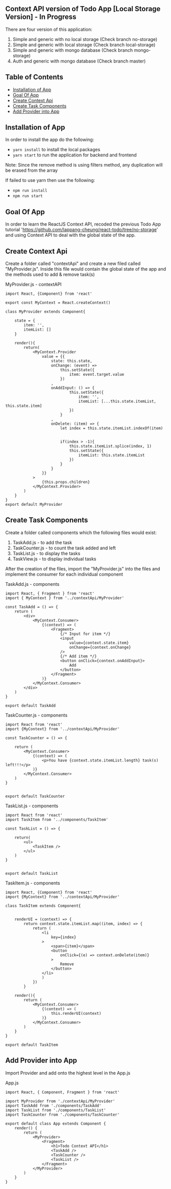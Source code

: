 ## Context API version of Todo App [Local Storage Version] - In Progress

There are four version of this application:
1. Simple and generic with no local storage (Check branch no-storage)
2. Simple and generic with local storage (Check branch local-storage)
3. Simple and generic with mongo database (Check branch mongo-storage)
4. Auth and generic with mongo database (Check branch master)

## Table of Contents
- [Installation of App](#installation-of-app)
- [Goal Of App](#goal-of-app)
- [Create Context Api](#create-context-api)
- [Create Task Components](#create-task-components)
- [Add Provider into App](#add-provider-into-app)

## Installation of App

In order to install the app do the following:

* `yarn install` to install the local packages
* `yarn start` to run the application for backend and frontend

Note: Since the remove method is using filters method, any duplication will be erased from the array

If failed to use yarn then use the following:

* `npm run install`
* `npm run start`

## Goal Of App

In order to learn the ReactJS Context API, recoded the previous Todo App tutorial 'https://github.com/lappang-cheung/react-todo/tree/no-storage'
and using Context API to deal with the global state of the app.

## Create Context Api

Create a folder called "contextApi" and create a new filed called "MyProvider.js". Inside this file would contain the global state of the app and
the methods used to add & remove task(s)

MyProvider.js - contextAPI
~~~~
import React, {Component} from 'react'

export const MyContext = React.createContext()

class MyProvider extends Component{

    state = {
        item: '',
        itemList: []
    }

    render(){
        return(
            <MyContext.Provider
                value = {{
                    state: this.state,
                    onChange: (event) => 
                        this.setState({
                            item: event.target.value
                        })
                    ,
                    onAddInput: () => {
                            this.setState({
                                item: '',
                                itemList: [...this.state.itemList, this.state.item]
                            })
                        }
                    ,
                    onDelete: (item) => {
                        let index = this.state.itemList.indexOf(item)
                        

                        if(index > -1){
                            this.state.itemList.splice(index, 1)
                            this.setState({
                                itemList: this.state.itemList
                            })
                        }
                    }
                }}
            >
                {this.props.children}
            </MyContext.Provider>
        )
    }
}
export default MyProvider
~~~~

## Create Task Components

Create a folder called components which the following files would exist:

1. TaskAdd.js - to add the task
2. TaskCounter.js - to count the task added and left
3. TaskList.js - to display the tasks
4. TaskView.js - to display individual tasks

After the creation of the files, import the "MyProvider.js" into the files and implement the consumer for each individual component

TaskAdd.js - components
~~~~
import React, { Fragment } from 'react'
import { MyContext } from '../contextApi/MyProvider'

const TaskAdd = () => {
    return (
        <div>
            <MyContext.Consumer>
                {(context) => (
                    <Fragment>
                        {/* Input for item */}
                        <input
                            value={context.state.item}
                            onChange={context.onChange} 
                        />
                        {/* Add item */}
                        <button onClick={context.onAddInput}>
                            Add
                        </button>
                    </Fragment>
                )}
            </MyContext.Consumer>
        </div>
    )
}

export default TaskAdd
~~~~

TaskCounter.js - components
~~~~
import React from 'react'
import {MyContext} from '../contextApi/MyProvider'

const TaskCounter = () => {

    return (
        <MyContext.Consumer>
            {(context) => (
                <p>You have {context.state.itemList.length} task(s) left!!!</p>
            )}
        </MyContext.Consumer>
    )
}


export default TaskCounter
~~~~

TaskList.js - components
~~~~
import React from 'react'
import TaskItem from '../components/TaskItem'

const TaskList = () => {

    return(
        <ul>
            <TaskItem />
        </ul>
    )
}


export default TaskList
~~~~

TaskItem.js - components
~~~~
import React, {Component} from 'react'
import {MyContext} from '../contextApi/MyProvider'

class TaskItem extends Component{
    

    renderUI = (context) => {
        return context.state.itemList.map((item, index) => {
            return (
                <li 
                    key={index}
                >
                    <span>{item}</span>
                    <button
                        onClick={(e) => context.onDelete(item)}
                    >
                        Remove
                    </button>
                </li>
                )
            })
        }

    render(){
        return (
            <MyContext.Consumer>
                {(context) => (
                    this.renderUI(context)
                )}
            </MyContext.Consumer>
        )    
    }      
}

export default TaskItem
~~~~

## Add Provider into App

Import Provider and add onto the highest level in the App.js

App.js
~~~~
import React, { Component, Fragment } from 'react'

import MyProvider from './contextApi/MyProvider'
import TaskAdd from './components/TaskAdd'
import TaskList from './components/TaskList'
import TaskCounter from './components/TaskCounter'

export default class App extends Component {
    render() {
        return (
            <MyProvider>
                <Fragment>
                    <h1>Todo Context API</h1>
                    <TaskAdd />
                    <TaskCounter />
                    <TaskList />
                </Fragment>
            </MyProvider>
        )
    }
}
~~~~